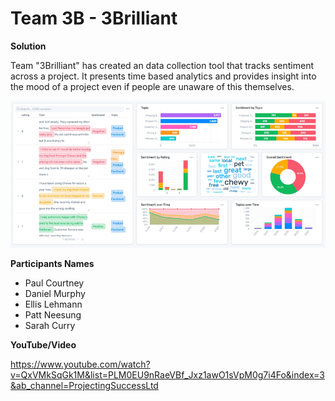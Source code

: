# Team 3B - 3Brilliant
**Solution**

Team "3Brilliant" has created an data collection tool that tracks sentiment across a project. It presents time based analytics and provides insight into the mood of a project even if people are unaware of this themselves.

![alt text](https://github.com/Projecting-Success-Solutions-Portal/Hack-16/blob/main/Challenge%203/Team%203B%20-%203Brilliant/Team%203B%20Cover%20Image.png?raw=true)

**Participants Names**

- Paul Courtney
- Daniel Murphy
- Ellis Lehmann
- Patt Neesung
- Sarah Curry

**YouTube/Video**

https://www.youtube.com/watch?v=QxVMkSqGk1M&list=PLM0EU9nRaeVBf_Jxz1awO1sVpM0g7i4Fo&index=3&ab_channel=ProjectingSuccessLtd
